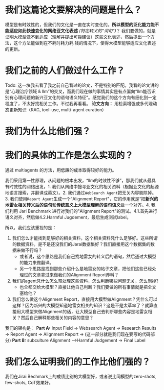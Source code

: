 # 我们这篇论文要解决的问题是什么？
模型是有时效性的，但我们的文化是一直在实时变化的。**所以模型的泛化能力能不能适应如此快速变化的网络亚文化表述** *(特定转义的“词句”)*？
我们要做的，就是证明大模型做不到适应（理解并提出可靠建议）这些文化表述，然后提出一个方法，这个方法能做到在不耗时耗力耗
钱的情况下，使得大模型能够适应文化表述的更新。

# 我们之前的人们做过什么工作？
Todo:
这一块我去看了我之前自己看过的论文，不是特别的匹配。我看的论文讲的是“心理治疗领域 & llm”的交叉，而我们现在做的事情其实是有点偏向“llm能否识别有心理问题的新兴亚文化的语句语义特征”。感觉我们的这个方向有细化到一定程度了，不太好找相关工作。不过我再看看。
**论文方向：**
用检索增强或多代理动态更新知识（RAG, tool-use, multi-agent curation）

# 我们为什么比他们强？


# 我们的具体的工作是怎么实现的？
通过 multiagents 的方法，用低廉的成本取得较好的能力。

我们采用第一性原理，从问题的根本出发，“llm的时效性不够”，那我们就从最具有时效性的网络出发，1. 我们从网络中搜寻亚文化的相关资料（根据亚文化的起源地语言搜索，并翻译成英文）。2. 我们通过`WebSearch Agent`把无关内容剔除掉。3. 我们使用`Report Agent`生成一个”Alignment Report"，它的作用就是“把**新兴的地雷女相关转义后的语句**和**传统意义上大模型理解的语句语义**做一个对齐。4. 我们利用 Jari Benchmark 进行对我们的"Alignment Report"的测试。4.1.首先进行语义对齐，然后做4.2.Harmful Jugdement，最后生成测试label。

所以，我们应该重视的是：
1. 我们怎么才能找到足够好的相关资料，这个相关资料凭什么足够好。这些所谓的数据资料，是不是还没我们的Jarai数据集好？我们直接用这个数据集的数据来做不行吗？
   - 或者说，这个思路是我们自己找地雷女的转义后的语句，然后通过大模型的能力来做翻译。
   - 另一个思路是找到那些介绍什么是地雷女的帖子文章，把他们这些已经处理过的文章拿过来做我们的Alignment Report养料？
2. 我们的agent凭什么怎么预处理这些资料，怎么判断哪些问题无关，怎么删掉?
   - 也全都交给大模型？直接让他自己判断？我们要做的所有事情就是把全文塞给他？
3. 我们怎么做这个Alignment Report，直接用大模型做Alignment？凭什么可以这样？因为新兴的大模型知道地雷女相关的知识？这是不是太草率了？就算直接用大模型来做Alignment的话，让大模型自己去判断哪些内容是地雷女相关？然后自己解释那些相关的内容的意思？

我们的架构是：
**Part A:**
Input Field -> Websearch Agent -> Research Results -> Report Agent -> Alignment Report ->
(这一部分就是我们现在要写的代码部分)
**Part B:**
subculture Alignment -->Harmful Judgement -> Final Label

# 我们怎么证明我们的工作比他们强的？
我们在Jirai Bechmark上的成绩比别的大模型好，或者说比同模型的zero-shots, few-shots, CoT效果好。